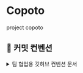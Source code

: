 # Copoto
project copoto

## **📝 커밋 컨벤션**
  
<details>
<summary>팀 협업용 깃허브 컨벤션 문서 </summary>
<div markdown="1">

<br>
 
## **Branch를 통한 협업**


개발 사항이 있다면, 이슈를 생성하고, 해당 이슈와 관련된 브랜치를 생성합니다.

<br>

해당 프로젝트에선 개발 속도 및 편의성을 위해 '**feature**'만 사용하기로 결정하였습니다. 

<br>
<br>

1. main 브랜치의 최신 버전을 pull 해줍니다.

```
git pull origin main
```
<br>

2. 본인이 생성한 이슈번호를 기준으로 브랜치를 생성해줍니다.

```bash
git branch feature/#7   // 이슈번호가 7번인 경우
```
<br>

3. 해당 브랜치로 이동해줍니다.

```bash
git switch feature/#7
```
<br>

4. 개발 후 개발이 완료되면 add를 진행해줍니다.

```bash
git add .   // 모든 변경사항을 저장할 시 '.', 특정 파일만 add하고 싶으면 해당 파일 이름 작성
```
<br>

5. commit 메세지를 작성해줍니다.
```
git commit -m "[feat](프로젝트이름)#7 - OO기능 개발"
```
<br>

6. 개발 도중 다른 이슈가 병합되었을 가능성이 있기 떄문에, main 브랜치를 한 번 더 pull 해줍니다.
```
git pull origin master
```
<br>

7. 6번을 진행했을 때 발생하는 conflict를 해결한 뒤, 다시 commit을 진행합니다. (4번 과정부터 시작)
<br>

8. 이상이 없다면 push를 진행합니다.
```
git push origin feature/#7
````
<br>

**main을 pull했을 때, 에러가 발생하면 해당 에러를 수정하는 작업을 반드시 진행해주세요!**

<br>

9. PR을 진행하고, 문제가 없다면 Reviewer가 Merge를 진행합니다.
<br>

10. main 브랜치로 이동 후 1번 과정부터 다시 반복해줍니다.
```
git switch master
```
<br>

## Git Branch Convention

- 브랜치를 생성하기 전에, 이슈를 작성해야 하는데,
**[브랜치 종류]/#<이슈번호>**의 양식에 따라 브랜치 명을 작성합니다.

하지만 개발 속도 향상 및 편리성을 위해 해당 프로젝트에선 **feature** 브랜치만 사용합니다.

ex) feature/#6

<br>
<br>

## Commit Convention

- commit은 최대한 자세히 나누어서 진행해야 하기 때문에, 하나의 이슈 안에서도 매우 많은 commit이 생성될 수 있습니다.
**[prefix] (해당 앱 이름(옵션))#이슈번호 - 이슈 내용**의 양식에 따라 커밋을 작성합니다.

- prefix 종류
  - [Feat]: 새로운 기능 구현
  - [Setting]: 기초 세팅 관련
  - [Design]: just 화면. 레이아웃 조정
  - [Fix]: 버그, 오류 해결, 코드 수정
  - [Add]: Feat 이외의 부수적인 코드 추가, 라이브러리 추가, 새로운 View 생성
  - [Del]: 쓸모없는 코드, 주석 삭제
  - [Refactor]: 전면 수정이 있을 때 사용합니다
  - [Remove]: 파일 삭제
  - [Chore]: 그 이외의 잡일/ 버전 코드 수정, 패키지 구조 변경, 파일 이동, 파일이름 변경
  - [Docs]: README나 WIKI 등의 문서 개정
  - [Comment]: 필요한 주석 추가 및 변경

ex) [Design] sucpi #4 - 응원 뷰 레이아웃 디자인

<br>
<br>

## Issue

### 이슈 생성 시

- [Feature] 뷰이름 이슈명
ex) [Feature] MyView - MyView 레이아웃 디자인
- 우측 상단 Assignees 자기 자신 선택 → 작업 할당된 사람을 선택하는 것
- Labels Prefix와 자기 자신 선택

<br>

## PR

### PR 요청 시

- Reviewers 자신 제외 모두 체크
- Assignees 자기 자신 추가
- Labels 이슈와 동일하게 추가
- 서로 코드리뷰 하기
- 수정 필요 시 수정하기

<br>
